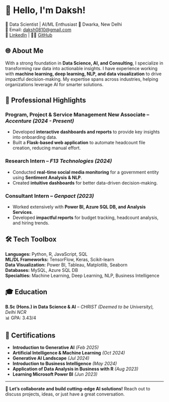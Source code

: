 # 👋 Hello, I'm Daksh!
🚀 Data Scientist | AI/ML Enthusiast
📍 Dwarka, New Delhi  
📧 Email: daksh0810@gmail.com  
🔗 [LinkedIn](https://www.linkedin.com/in/daksh-gulati-33596621a/) | 👨‍💻 [GitHub](https://github.com/Daksh0810/Daksh0810)  

## 🌐 About Me  
With a strong foundation in **Data Science, AI, and Consulting**, I specialize in transforming raw data into actionable insights. I have experience working with **machine learning, deep learning, NLP, and data visualization** to drive impactful decision-making. My expertise spans across industries, helping organizations leverage AI for smarter solutions.  

## 🌟 Professional Highlights  
### **Program, Project & Service Management New Associate** – *Accenture (2024 - Present)*  
- Developed **interactive dashboards and reports** to provide key insights into onboarding data.  
- Built a **Flask-based web application** to automate headcount file creation, reducing manual effort.  

### **Research Intern** – *F13 Technologies (2024)*  
- Conducted **real-time social media monitoring** for a government entity using **Sentiment Analysis & NLP**.  
- Created **intuitive dashboards** for better data-driven decision-making.  

### **Consultant Intern** – *Genpact (2023)*  
- Worked extensively with **Power BI, Azure SQL DB, and Analysis Services**.  
- Developed **impactful reports** for budget tracking, headcount analysis, and hiring trends.  

## 🛠️ Tech Toolbox  
**Languages:** Python, R, JavaScript, SQL  
**ML/DL Frameworks:** TensorFlow, Keras, Scikit-learn  
**Data Visualization:** Power BI, Tableau, Matplotlib, Seaborn  
**Databases:** MySQL, Azure SQL DB  
**Specialties:** Machine Learning, Deep Learning, NLP, Business Intelligence  

## 🎓 Education  
**B.Sc (Hons.) in Data Science & AI** – *CHRIST (Deemed to be University), Delhi NCR*  
📊 GPA: 3.43/4  

## 📜 Certifications  
- **Introduction to Generative AI** *(Feb 2025)*  
- **Artificial Intelligence & Machine Learning** *(Oct 2024)*  
- **Generative AI Landscape** *(Jul 2024)*  
- **Introduction to Business Intelligence** *(May 2024)*  
- **Application of Data Analysis in Business with R** *(Aug 2023)*  
- **Learning Microsoft Power BI** *(Jun 2023)*  

---

🚀 **Let’s collaborate and build cutting-edge AI solutions!** Reach out to discuss projects, ideas, or just have a great conversation.  
